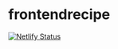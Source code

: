 # frontendrecipe
[![Netlify Status](https://api.netlify.com/api/v1/badges/aced256f-d513-4592-90b5-ea0c840a932e/deploy-status)](https://app.netlify.com/sites/zainab-recipe/deploys)
